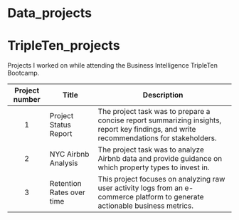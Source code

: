 # Data_projects
# TripleTen_projects
Projects I worked on while attending the Business Intelligence TripleTen Bootcamp.


| Project number | Title | Description |
| :-----------: | ----------- |----------- |
| 1 | Project Status Report | The project task was to prepare a concise report summarizing insights, report key findings, and write recommendations for stakeholders.|
| 2 | NYC Airbnb Analysis| The project task was to analyze Airbnb data and provide guidance on which property types to invest in. |
| 3 | Retention Rates over time| This project focuses on analyzing raw user activity logs from an e-commerce platform to generate actionable business metrics. | 
